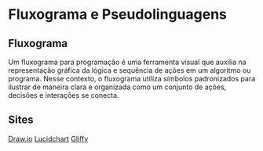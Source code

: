 # Fluxograma e Pseudolinguagens

## Fluxograma

Um fluxograma para programação é uma ferramenta visual que auxilia na representação gráfica da lógica e sequência de ações em um algoritmo ou programa. Nesse contexto, o fluxograma utiliza símbolos padronizados para ilustrar de maneira clara e organizada como um conjunto de ações, decisões e interações se conecta.

## Sites

[Draw.io](https://app.diagrams.net)
[Lucidchart](https://www.lucidchart.com/pages/pt)
[Gliffy](https://www.gliffy.com)

